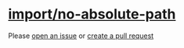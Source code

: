 [import/no-absolute-path](https://github.com/import-js/eslint-plugin-import/blob/v2.25.4/docs/rules/no-absolute-path.md)
========================================================================================================================
Please [open an issue](https://github.com/rasenplanscher/eslint-config-rasenplanscher/issues/new)
or [create a pull request](https://github.com/rasenplanscher/eslint-config-rasenplanscher/edit/main/src/rules-configurations/import/no-absolute-path.md)